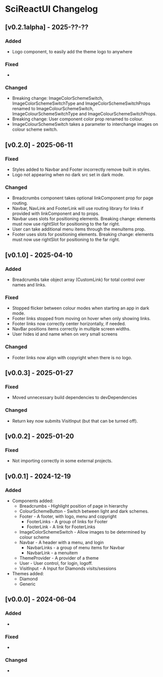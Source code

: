 SciReactUI Changelog
====================


[v0.2.1alpha] - 2025-??-??
--------------------

### Added
- Logo component, to easily add the theme logo to anywhere

### Fixed
- 

### Changed
- Breaking change: ImageColorSchemeSwitch, ImageColorSchemeSwitchType and ImageColorSchemeSwitchProps renamed to ImageColourSchemeSwitch, ImageColourSchemeSwitchType and ImageColourSchemeSwitchProps. 
- Breaking change: User component color prop renamed to colour.
- ImageColourSchemeSwitch takes a parameter to interchange images on colour scheme switch.


[v0.2.0] - 2025-06-11
---------------------

### Fixed
- Styles added to Navbar and Footer incorrectly remove built in styles.
- Logo not appearing when no dark src set in dark mode.

### Changed
- Breadcrumbs component takes optional linkComponent prop for page routing. 
- Navbar, NavLink and FooterLink will use routing library for links if provided with linkComponent and to props.
- Navbar uses slots for positioning elements. Breaking change: elements must now use rightSlot for positioning to the far right.
- User can take additional menu items through the menuItems prop.
- Footer uses slots for positioning elements. Breaking change: elements must now use rightSlot for positioning to the far right.


[v0.1.0] - 2025-04-10
---------------------

### Added
- Breadcrumbs take object array (CustomLink) for total control over names and links.

### Fixed
- Stopped flicker between colour modes when starting an app in dark mode.
- Footer links stopped from moving on hover when only showing links.
- Footer links now correctly center horizontally, if needed.
- NavBar positions items correctly in multiple screen widths.
- User hides id and name when on very small screens

### Changed
- Footer links now align with copyright when there is no logo.


[v0.0.3] - 2025-01-27
--------------------

### Fixed
- Moved unnecessary build dependencies to devDependencies

### Changed
- Return key now submits VisitInput (but that can be turned off).


[v0.0.2] - 2025-01-20
--------------------

### Fixed
- Not importing correctly in some external projects.


[v0.0.1] - 2024-12-19
--------------------
### Added
- Components added:
  - Breadcrumbs - Highlight position of page in hierarchy
  - ColourSchemeButton - Switch between light and dark schemes.
  - Footer - A footer, with logo, menu and copyright
    - FooterLinks - A group of links for Footer
    - FooterLink - A link for FooterLinks
  - ImageColorSchemeSwitch - Allow images to be determined by colour scheme
  - Navbar - A header with a menu, and login
    - NavbarLinks - a group of menu items for Navbar
    - NavbarLink - a menuitem
  - ThemeProvider - A provider of a theme
  - User - User control, for login, logoff.
  - VisitInput - A Input for Diamonds visits/sessions
- Themes added:
  - Diamond
  - Generic


[v0.0.0] - 2024-06-04
--------------------

### Added
- 

### Fixed
- 

### Changed
-